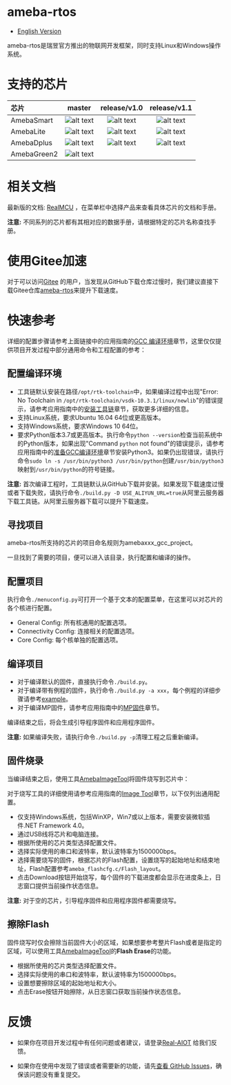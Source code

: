 # ameba-rtos

* [English Version](./README.md)

ameba-rtos是瑞昱官方推出的物联网开发框架，同时支持Linux和Windows操作系统。

# 支持的芯片

|芯片         |          master       |     release/v1.0       |     release/v1.1       |
|:----------- |:---------------------:| :---------------------:| :---------------------:|
|AmebaSmart   |![alt text][supported] | ![alt text][supported] | ![alt text][supported] |
|AmebaLite    |![alt text][supported] | ![alt text][supported] | ![alt text][supported] |
|AmebaDplus   |![alt text][supported] | ![alt text][supported] | ![alt text][supported] |
|AmebaGreen2  |![alt text][supported] |                        |                        |

[supported]: https://img.shields.io/badge/-%E6%94%AF%E6%8C%81-green "supported"

# 相关文档

最新版的文档: [RealMCU](https://aiot.realmcu.com/docs/cn/latest/index.html) ，在菜单栏中选择产品来查看具体芯片的文档和手册。

**注意:** 不同系列的芯片都有其相对应的数据手册，请根据特定的芯片名称查找手册。

# 使用Gitee加速

对于可以访问[Gitee](https://gitee.com) 的用户，当发现从GitHub下载仓库过慢时，我们建议直接下载Gitee仓库[ameba-rtos](https://gitee.com/ameba-aiot/ameba-rtos)来提升下载速度。

# 快速参考

详细的配置步骤请参考上面链接中的应用指南的[GCC 编译环境](https://aiot.realmcu.com/docs/cn/latest/rst_rtos/0_gcc_build_environment/1_gcc_build_environment_toprst.html)章节，这里仅仅提供项目开发过程中部分通用命令和工程配置的参考：

## 配置编译环境

* 工具链默认安装在路径`/opt/rtk-toolchain`中，如果编译过程中出现"Error: No Toolchain in `/opt/rtk-toolchain/vsdk-10.3.1/linux/newlib`"的错误提示，请参考应用指南中的[安装工具链](https://aiot.realmcu.com/docs/cn/latest/rst_rtos/0_gcc_build_environment/1_gcc_build_environment_toprst.html#install-toolchain)章节，获取更多详细的信息。
* 支持Linux系统，要求Ubuntu 16.04 64位或更高版本。
* 支持Windows系统，要求Windows 10 64位。
* 要求Python版本3.7或更高版本。执行命令`python --version`检查当前系统中的Python版本，如果出现"Command `python` not found"的错误提示，请参考应用指南中的[准备GCC编译环境](https://aiot.realmcu.com/docs/cn/latest/rst_rtos/0_gcc_build_environment/1_gcc_build_environment_toprst.html#gcc)章节安装Python3。如果仍出现错误，请执行命令`sudo ln -s /usr/bin/python3 /usr/bin/python`创建`/usr/bin/python3`映射到`/usr/bin/python`的符号链接。

**注意:** 首次编译工程时，工具链默认从GitHub下载并安装。如果发现下载速度过慢或者下载失败，请执行命令`./build.py -D USE_ALIYUN_URL=true`从阿里云服务器下载工具链。从阿里云服务器下载可以提升下载速度。

## 寻找项目

ameba-rtos所支持的芯片的项目命名规则为amebaxxx_gcc_project。

一旦找到了需要的项目，便可以进入该目录，执行配置和编译的操作。

## 配置项目

执行命令`./menuconfig.py`可打开一个基于文本的配置菜单，在这里可以对芯片的各个核进行配置。

* General Config: 所有核通用的配置选项。
* Connectivity Config: 连接相关的配置选项。
* Core Config: 每个核单独的配置选项。

## 编译项目

* 对于编译默认的固件，直接执行命令`./build.py`。
* 对于编译带有例程的固件，执行命令`./build.py -a xxx`，每个例程的详细步骤请参考[example](component/example)。
* 对于编译MP固件，请参考应用指南中的[MP固件](https://aiot.realmcu.com/docs/cn/latest/rst_mp/6_mass_production/1_mp_toprst.html)章节。

编译结束之后，将会生成引导程序固件和应用程序固件。

**注意:** 如果编译失败，请执行命令`./build.py -p`清理工程之后重新编译。

## 固件烧录

当编译结束之后，使用工具[AmebaImageTool](tools/ameba/ImageTool/AmebaImageTool.exe)将固件烧写到芯片中：

对于烧写工具的详细使用请参考应用指南的[Image Tool](https://aiot.realmcu.com/docs/cn/latest/rst_tools/image_tool/1_image_tool_toprst.html)章节，以下仅列出通用配置。

* 仅支持Windows系统，包括WinXP，Win7或以上版本，需要安装微软插件.NET Framework 4.0。
* 通过USB线将芯片和电脑连接。
* 根据所使用的芯片类型选择配置文件。
* 选择实际使用的串口和波特率，默认波特率为1500000bps。
* 选择需要烧写的固件，根据芯片的Flash配置，设置烧写的起始地址和结束地址，Flash配置参考`ameba_flashcfg.c/Flash_layout`。
* 点击Download按钮开始烧写，每个固件的下载进度都会显示在进度条上，日志窗口提供当前操作状态信息。

**注意:** 对于空的芯片，引导程序固件和应用程序固件都需要烧写。

## 擦除Flash

固件烧写时仅会擦除当前固件大小的区域，如果想要参考整片Flash或者是指定的区域，可以使用工具[AmebaImageTool](tools/ameba/ImageTool/AmebaImageTool.exe)的**Flash Erase**的功能。

* 根据所使用的芯片类型选择配置文件。
* 选择实际使用的串口和波特率，默认波特率为1500000bps。
* 设置想要擦除区域的起始地址和大小。
* 点击Erase按钮开始擦除，从日志窗口获取当前操作状态信息。

# 反馈

* 如果你在项目开发过程中有任何问题或者建议，请登录[Real-AIOT](https://forum.real-aiot.com/) 给我们反馈。

* 如果你在使用中发现了错误或者需要新的功能，请先[查看 GitHub Issues](https://github.com/Ameba-AIoT/ameba-rtos/issues)，确保该问题没有重复提交。